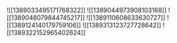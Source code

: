 ![[1389033495171768322]]
![[1389044973908103168]]
![[1389048079844745217]]
![[1389110608633630727]]
![[1389124140179759106]]
![[1389313123727728642]]
![[1389322152965402624]]
